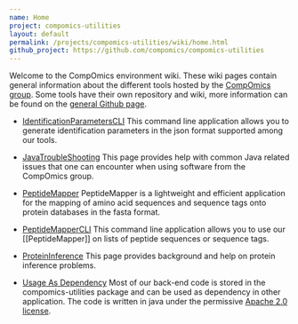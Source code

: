 ```yaml
---
name: Home
project: compomics-utilities
layout: default
permalink: /projects/compomics-utilities/wiki/home.html
github_project: https://github.com/compomics/compomics-utilities
---
```


Welcome to the CompOmics environment wiki. These wiki pages contain general information about the different tools hosted by the [CompOmics group](https://compomics.com/). Some tools have their own repository and wiki, more information can be found on the [general Github page](https://compomics.github.io/).

* [IdentificationParametersCLI](/projects/compomics-utilities/wiki/identificationparameterscli.html)
This command line application allows you to generate identification parameters in the json format supported among our tools.

* [JavaTroubleShooting](/projects/compomics-utilities/wiki/javatroubleshooting.html)
This page provides help with common Java related issues that one can encounter when using software from the CompOmics group.

* [PeptideMapper](/projects/compomics-utilities/wiki/peptidemapper.html)
PeptideMapper is a lightweight and efficient application for the mapping of amino acid sequences and sequence tags onto protein databases in the fasta format.

* [PeptideMapperCLI](/projects/compomics-utilities/wiki/peptidemappercli.html)
This command line application allows you to use our [[PeptideMapper]] on lists of peptide sequences or sequence tags.

* [ProteinInference](/projects/compomics-utilities/wiki/proteininference.html)
This page provides background and help on protein inference problems.

* [Usage As Dependency](/projects/compomics-utilities/wiki/usageasdependency.html)
Most of our back-end code is stored in the compomics-utilities package and can be used as dependency in other application. The code is written in java under the permissive [Apache 2.0 license](https://www.apache.org/licenses/LICENSE-2.0).